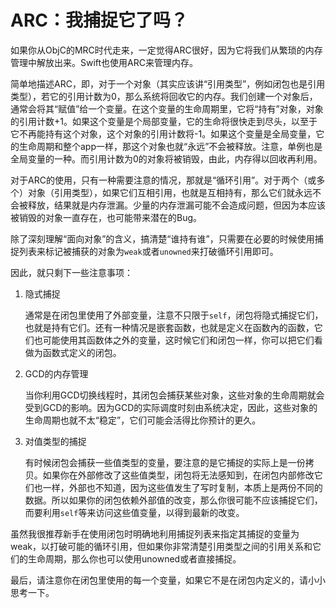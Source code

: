 # ARC：我捕捉它了吗？

如果你从ObjC的MRC时代走来，一定觉得ARC很好，因为它将我们从繁琐的内存管理中解放出来。Swift也使用ARC来管理内存。

简单地描述ARC，即，对于一个对象（其实应该讲“引用类型”，例如闭包也是引用类型），若它的引用计数为0，那么系统将回收它的内存。我们创建一个对象后，通常会将其“赋值”给一个变量。在这个变量的生命周期里，它将“持有”对象，对象的引用计数+1。如果这个变量是个局部变量，它的生命将很快走到尽头，以至于它不再能持有这个对象，这个对象的引用计数将-1。如果这个变量是全局变量，它的生命周期和整个app一样，那这个对象也就“永远”不会被释放。注意，单例也是全局变量的一种。而引用计数为0的对象将被销毁，由此，内存得以回收再利用。

对于ARC的使用，只有一种需要注意的情况，那就是“循环引用”。对于两个（或多个）对象（引用类型），如果它们互相引用，也就是互相持有，那么它们就永远不会被释放，结果就是内存泄漏。少量的内存泄漏可能不会造成问题，但因为本应该被销毁的对象一直存在，也可能带来潜在的Bug。

除了深刻理解“面向对象”的含义，搞清楚“谁持有谁”，只需要在必要的时候使用捕捉列表来标记被捕获的对象为`weak`或者`unowned`来打破循环引用即可。

因此，就只剩下一些注意事项：

1. 隐式捕捉

   通常是在闭包里使用了外部变量，注意不只限于`self`，闭包将隐式捕捉它们，也就是持有它们。还有一种情况是嵌套函数，也就是定义在函数內的函数，它们也可能使用其函数体之外的变量，这时候它们和闭包一样，你可以把它们看做为函数式定义的闭包。

2. GCD的内存管理

   当你利用GCD切换线程时，其闭包会捕获某些对象，这些对象的生命周期就会受到GCD的影响。因为GCD的实际调度时刻由系统决定，因此，这些对象的生命周期也就不太“稳定”，它们可能会活得比你预计的更久。

3. 对值类型的捕捉

   有时候闭包会捕获一些值类型的变量，要注意的是它捕捉的实际上是一份拷贝。如果你在外部修改了这些值类型，闭包将无法感知到，在闭包内部修改它们也一样，外部也不知道，因为这些值发生了写时复制，本质上是两份不同的数据。所以如果你的闭包依赖外部值的改变，那么你很可能不应该捕捉它们，而要利用`self`等来访问这些值变量，以得到最新的改变。

虽然我很推荐新手在使用闭包时明确地利用捕捉列表来指定其捕捉的变量为weak，以打破可能的循环引用，但如果你非常清楚引用类型之间的引用关系和它们的生命周期，那么你也可以使用unowned或者直接捕捉。

最后，请注意你在闭包里使用的每一个变量，如果它不是在闭包内定义的，请小小思考一下。